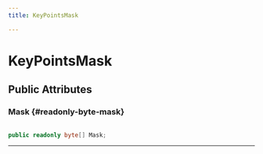 ```yaml
---
title: KeyPointsMask

---
```


# KeyPointsMask










## Public Attributes

### Mask {#readonly-byte-mask}

```csharp

public readonly byte[] Mask;

```






-----------



